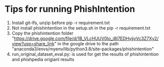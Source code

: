 # Tips for running PhishIntention
1. Install git-lfs, unzip before pip -r requirement.txt
2. Not install phishintention in the setup.sh in the pip -r requirement.txt
3. Copy the phishintention folder "https://drive.google.com/file/d/1B_VLcHUUV0Io_i8I7EDHvjjyVc3Z7Xy2/view?usp=share_link" in the google drive to the path "anaconda3/envs/myenv/lib/python3.8/site-packages/phishintention"
4. run_original_dataset_eval.py: is used for get the results of phishintention and phishpedia origianl results